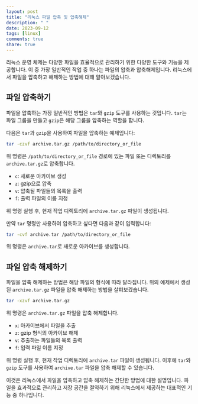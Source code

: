 ```yaml
---
layout: post
title: "리눅스 파일 압축 및 압축해제"
description: " "
date: 2023-09-12
tags: [linux]
comments: true
share: true
---
```


리눅스 운영 체제는 다양한 파일을 효율적으로 관리하기 위한 다양한 도구와 기능을 제공합니다. 이 중 가장 일반적인 작업 중 하나는 파일의 압축과 압축해제입니다. 리눅스에서 파일을 압축하고 해제하는 방법에 대해 알아보겠습니다.

## 파일 압축하기

파일을 압축하는 가장 일반적인 방법은 `tar`와 `gzip` 도구를 사용하는 것입니다. `tar`는 파일 그룹을 만들고 `gzip`은 해당 그룹을 압축하는 역할을 합니다.

다음은 `tar`과 `gzip`을 사용하여 파일을 압축하는 예제입니다:

```bash
tar -czvf archive.tar.gz /path/to/directory_or_file
```

위 명령은 `/path/to/directory_or_file` 경로에 있는 파일 또는 디렉토리를 `archive.tar.gz`로 압축합니다. 

- `c`: 새로운 아카이브 생성
- `z`: gzip으로 압축
- `v`: 압축될 파일들의 목록을 출력
- `f`: 출력 파일의 이름 지정

위 명령 실행 후, 현재 작업 디렉토리에 `archive.tar.gz` 파일이 생성됩니다.

만약 `tar` 명령만 사용하여 압축하고 싶다면 다음과 같이 입력합니다:

```bash
tar -cvf archive.tar /path/to/directory_or_file
```
위 명령은 `archive.tar`로 새로운 아카이브를 생성합니다.

## 파일 압축 해제하기

파일을 압축 해제하는 방법은 해당 파일의 형식에 따라 달라집니다. 위의 예제에서 생성된 `archive.tar.gz` 파일을 압축 해제하는 방법을 살펴보겠습니다.

```bash
tar -xzvf archive.tar.gz
```

위 명령은 `archive.tar.gz` 파일을 압축 해제합니다.

- `x`: 아카이브에서 파일을 추출
- `z`: gzip 형식의 아카이브 해제
- `v`: 추출하는 파일들의 목록 출력
- `f`: 입력 파일 이름 지정

위 명령 실행 후, 현재 작업 디렉토리에 `archive.tar` 파일이 생성됩니다. 이후에 `tar`와 `gzip` 도구를 사용하여 `archive.tar` 파일을 압축 해제할 수 있습니다.

이것은 리눅스에서 파일을 압축하고 압축 해제하는 간단한 방법에 대한 설명입니다. 파일을 효과적으로 관리하고 저장 공간을 절약하기 위해 리눅스에서 제공하는 대표적인 기능 중 하나입니다.